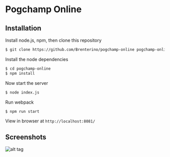 # Pogchamp Online

## Installation

Install node.js, npm, then clone this repository

```sh
$ git clone https://github.com/Brenterino/pogchamp-online pogchamp-online
```

Install the node dependencies

```sh
$ cd pogchamp-online
$ npm install
```

Now start the server

```sh
$ node index.js
```

Run webpack

```sh
$ npm run start
```

View in browser at `http://localhost:8081/`

## Screenshots

![alt tag](https://i.imgur.com/go59NIJ.png)
